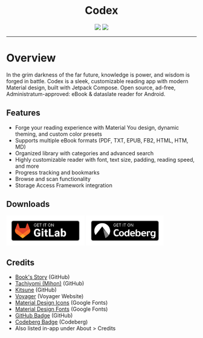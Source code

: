 <div align="center">
    <h1>Codex</h1>
</div>

<!-- 
![GitHub](https://img.shields.io/github/release/BlindMint/codex.svg?label=GitHub&logo=GitHub)
![Codeberg](https://img.shields.io/badge/v1.6.3?label=Codeberg&labelColor=27303D&logo=codeberg) 
-->

<p align="center">
    <a href="https://github.com/BlindMint/codex/releases/latest" alt="latest GitHub codex release">
        <img src="https://img.shields.io/badge/github-v1.6.3-orange?logo=github" /></a>
    <a href="https://codeberg.org/BlindMint/codex/releases/latest" alt="latest Codeberg codex release">
        <img src="https://img.shields.io/badge/codeberg-v1.6.3-2185D0?logo=codeberg" /></a>
</p>

---

# Overview

In the grim darkness of the far future, knowledge is power, and wisdom is forged in battle.
Codex is a sleek, customizable reading app with modern Material design, built with Jetpack Compose.
Open source, ad-free, Administratum-approved: eBook & dataslate reader for Android.

## Features

- Forge your reading experience with Material You design, dynamic theming, and custom color presets
- Supports multiple eBook formats (PDF, TXT, EPUB, FB2, HTML, HTM, MD)
- Organized library with categories and advanced search
- Highly customizable reader with font, text size, padding, reading speed, and more
- Progress tracking and bookmarks
- Browse and scan functionality
- Storage Access Framework integration

## Downloads

<!-- 
[![Get it on GitHub](https://raw.githubusercontent.com/Kunzisoft/Github-badge/main/get-it-on-github.png)](https://github.com/BlindMint/codex/releases/latest)
[![Get it on Codeberg](https://raw.githubusercontent.com/BlindMint/codex/master/docs/images/codeberg-badge.png)](https://codeberg.org/BlindMint/codex/releases)
 -->

[<img src="https://raw.githubusercontent.com/BlindMint/codex/master/docs/images/gitlab-badge.png" alt='Get it on GitHub' height="80">](https://github.com/BlindMint/codex/releases/latest)
[<img src="https://raw.githubusercontent.com/BlindMint/codex/master/docs/images/codeberg-badge.png" alt='Get it on Codeberg' height="80">](https://codeberg.org/BlindMint/codex/releases)

## Credits

- [Book's Story](https://github.com/Acclorite/book-story) (GitHub)
- [Tachiyomi (Mihon)](https://github.com/mihonapp/mihon) (GitHub)
- [Kitsune](https://github.com/Drumber/Kitsune) (GitHub)
- [Voyager](https://voyager.adriel.cafe/) (Voyager Website)
- [Material Design Icons](https://fonts.google.com/icons) (Google Fonts)
- [Material Design Fonts](https://fonts.google.com) (Google Fonts)
- [GitHub Badge](https://github.com/Kunzisoft/Github-badge) (GitHub)
- [Codeberg Badge](https://codeberg.org/Codeberg/GetItOnCodeberg) (Codeberg)
- Also listed in-app under About > Credits

